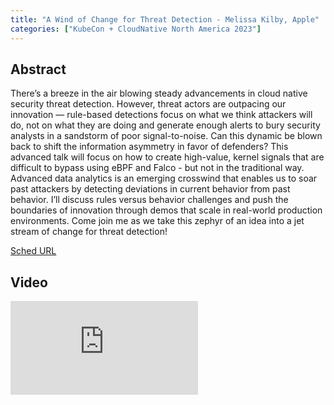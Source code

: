 ```yaml
---
title: "A Wind of Change for Threat Detection - Melissa Kilby, Apple"
categories: ["KubeCon + CloudNative North America 2023"]
---
```


## Abstract

There’s a breeze in the air blowing steady advancements in cloud native security threat detection. However, threat actors are outpacing our innovation — rule-based detections focus on what we think attackers will do, not on what they are doing and generate enough alerts to bury security analysts in a sandstorm of poor signal-to-noise. Can this dynamic be blown back to shift the information asymmetry in favor of defenders? This advanced talk will focus on how to create high-value, kernel signals that are difficult to bypass using eBPF and Falco - but not in the traditional way. Advanced data analytics is an emerging crosswind that enables us to soar past attackers by detecting deviations in current behavior from past behavior. I’ll discuss rules versus behavior challenges and push the boundaries of innovation through demos that scale in real-world production environments. Come join me as we take this zephyr of an idea into a jet stream of change for threat detection!

[Sched URL](https://kccncna2023.sched.com/event/1833157d9c233a140e6a9b04a3e3e1bb)

## Video

<iframe src="https://www.youtube.com/embed/1y1m9Vz93Yo" frameborder="0" allow="accelerometer; autoplay; encrypted-media; gyroscope; picture-in-picture" allowfullscreen></iframe>
